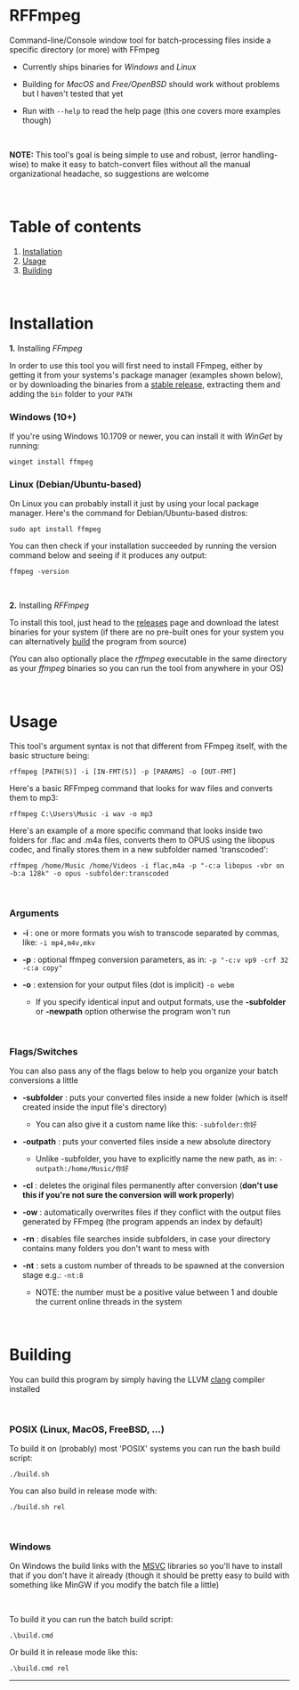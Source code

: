 # **RFFmpeg**

Command-line/Console window tool for batch-processing files inside a specific directory (or more) with FFmpeg

* Currently ships binaries for *Windows* and *Linux*
* Building for *MacOS* and *Free/OpenBSD* should work without problems but I haven't tested that yet

* Run with `--help` to read the help page (this one covers more examples though)

<br>

**NOTE:** This tool's goal is being simple to use and robust, (error handling-wise) to make it easy to batch-convert files without all the manual organizational headache, so suggestions are welcome

<br>

# **Table of contents**

1. [Installation](#installation)
2. [Usage](#usage)
3. [Building](#building)

<br>

<a name="installation"></a>
# **Installation**

**1.** Installing *FFmpeg*

In order to use this tool you will first need to install FFmpeg, either by getting it from your systems's package manager (examples shown below), or by downloading the binaries from a [stable release](https://ffmpeg.org/download.html), extracting them and adding the `bin` folder to your `PATH`

### **Windows (10+)**

If you're using Windows 10.1709 or newer, you can install it with *WinGet* by running: 

    winget install ffmpeg

### **Linux (Debian/Ubuntu-based)**

On Linux you can probably install it just by using your local package manager. Here's the command for Debian/Ubuntu-based distros: 

    sudo apt install ffmpeg

You can then check if your installation succeeded by running the version command below and seeing if it produces any output:

    ffmpeg -version

<br>

**2.** Installing *RFFmpeg* 

To install this tool, just head to the [releases](https://github.com/cyanide0081/rffmpeg/releases) page and download the latest binaries for your system (if there are no pre-built ones for your system you can alternatively [build](#building) the program from source)

(You can also optionally place the *rffmpeg* executable in the same directory as your *ffmpeg* binaries so you can run the tool from anywhere in your OS)

<br>

<a name="usage"></a>
# **Usage**

This tool's argument syntax is not that different from FFmpeg itself, with the basic structure being:
 
    rffmpeg [PATH(S)] -i [IN-FMT(S)] -p [PARAMS] -o [OUT-FMT]

Here's a basic RFFmpeg command that looks for wav files and converts them to mp3:

    rffmpeg C:\Users\Music -i wav -o mp3

Here's an example of a more specific command that looks inside two folders for .flac and .m4a files, converts them
to OPUS using the libopus codec, and finally stores them in a new subfolder named 'transcoded':

    rffmpeg /home/Music /home/Videos -i flac,m4a -p "-c:a libopus -vbr on -b:a 128k" -o opus -subfolder:transcoded

<br>

 ### **Arguments**
 

 * **-i**   :   one or more formats you wish to transcode separated by commas, like: `-i mp4,m4v,mkv`

 * **-p**   :   optional ffmpeg conversion parameters, as in: `-p "-c:v vp9 -crf 32 -c:a copy"` 

 * **-o**   :   extension for your output files (dot is implicit) `-o webm`

    * If you specify identical input and output formats, use the **-subfolder** or **-newpath** option otherwise the program won't run

<br>

 ### **Flags/Switches**

You can also pass any of the flags below to help you organize your batch conversions a little

 * **-subfolder**  :   puts your converted files inside a new folder (which is itself created inside the input file's directory)
    * You can also give it a custom name like this: `-subfolder:你好`
 * **-outpath**    :   puts your converted files inside a new absolute directory
    * Unlike -subfolder, you have to explicitly name the new path, as in: `-outpath:/home/Music/你好`

 * **-cl**         :   deletes the original files permanently after conversion (**don't use this if you're not sure the conversion will work properly**)

 * **-ow**         :   automatically overwrites files if they conflict with the output files generated by FFmpeg  (the program appends an index by default)

 * **-rn**         :   disables file searches inside subfolders, in case your directory contains many folders you  don't want to mess with

 * **-nt**         :   sets a custom number of threads to be spawned at the conversion stage e.g.: `-nt:8`
     * NOTE: the number must be a positive value between 1 and double the current online threads in the system 

<br>

<a name="building"></a>
# **Building**

You can build this program by simply having the LLVM [clang](https://releases.llvm.org/download.html) compiler installed

<br>

### **POSIX** (Linux, MacOS, FreeBSD, ...)

To build it on (probably) most 'POSIX' systems you can run the bash build script:

    ./build.sh 

You can also build in release mode with:

    ./build.sh rel

<br>

### **Windows**

On Windows the build links with the [MSVC](https://visualstudio.microsoft.com/vs/features/cplusplus/) libraries so you'll have to install that
if you don't have it already (though it should be pretty easy to build with something like MinGW if you modify the batch file a little)

<br>

To build it you can run the batch build script:

    .\build.cmd

Or build it in release mode like this:

    .\build.cmd rel

***

